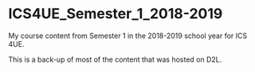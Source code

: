 # ICS4UE_Semester_1_2018-2019
My course content from Semester 1 in the 2018-2019 school year for ICS 4UE.

This is a back-up of most of the content that was hosted on D2L.
